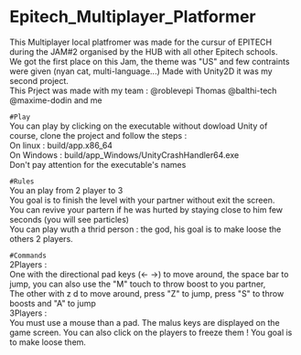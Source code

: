 # Epitech_Multiplayer_Platformer  
This Multiplayer local platfromer was made for the cursur of EPITECH during the JAM#2 organised by the HUB with all other Epitech schools.  
We got the first place on this Jam, the theme was "US" and few contraints were given (nyan cat, multi-language...)
Made with Unity2D it was my second project.  
This Prject was made with my team : @roblevepi Thomas @balthi-tech @maxime-dodin and me  

`#Play`  
You can play by clicking on the executable without dowload Unity of course, clone the project and follow the steps :  
On linux : build/app.x86_64  
On Windows : build/app_Windows/UnityCrashHandler64.exe  
Don't pay attention for the executable's names  

`#Rules`  
You an play from 2 player to 3  
You goal is to finish the level with your partner without exit the screen.  
You can revive your partern if he was hurted by staying close to him few seconds (you will see particles)  
You can play wuth a thrid person : the god, his goal is to make loose the others 2 players.  

`#Commands`   
2Players :   
One with the directional pad keys (<- ->) to move around, the space bar to jump, you can also use the "M" touch to throw boost to you partner,  
The other with z d to move around, press "Z" to jump, press "S" to throw boosts and "A" to jump  
3Players :  
You must use a mouse than a pad. The malus keys are displayed on the game screen. You can also click on the players to freeze them ! You goal is to make loose them.  
